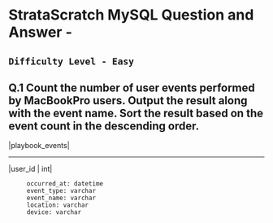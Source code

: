 # StrataScratch MySQL Question and Answer - 

## `Difficulty Level - Easy`

## Q.1 Count the number of user events performed by MacBookPro users. Output the result along with the event name. Sort the result based on the event count in the descending order.
  
  |playbook_events|
  
  ---
  
  |user_id | int|
  
         occurred_at: datetime
         event_type: varchar
         event_name: varchar
         location: varchar
         device: varchar
